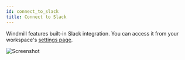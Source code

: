```yaml
---
id: connect_to_slack
title: Connect to Slack
---
```


Windmill features built-in Slack integration. You can access it from 
your workspace's [settings page](https://app.windmill.dev/workspace_settings).


![Screenshot](../assets/how_to/connect_slack.png)
